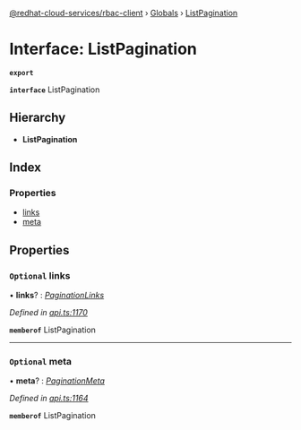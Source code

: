 [@redhat-cloud-services/rbac-client](../README.md) › [Globals](../globals.md) › [ListPagination](listpagination.md)

# Interface: ListPagination

**`export`** 

**`interface`** ListPagination

## Hierarchy

* **ListPagination**

## Index

### Properties

* [links](listpagination.md#optional-links)
* [meta](listpagination.md#optional-meta)

## Properties

### `Optional` links

• **links**? : *[PaginationLinks](paginationlinks.md)*

*Defined in [api.ts:1170](https://github.com/RedHatInsights/javascript-clients/blob/master/packages/rbac/api.ts#L1170)*

**`memberof`** ListPagination

___

### `Optional` meta

• **meta**? : *[PaginationMeta](paginationmeta.md)*

*Defined in [api.ts:1164](https://github.com/RedHatInsights/javascript-clients/blob/master/packages/rbac/api.ts#L1164)*

**`memberof`** ListPagination
